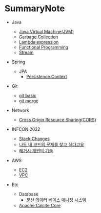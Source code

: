 # SummaryNote

- Java
  - [Java Virtual Machine(JVM)](javanotes/JVM.md)
  - [Garbage Collection](javanotes/GC.md)
  - [Lambda expression](javanotes/Lambda.md)
  - [Functional Programming](javanotes/FunctionalProgramming.md)
  - [Stream](javanotes/Stream.md)

- Spring
  - JPA
    - [Persistence Context](JPA/Persistence.md)

- Git
  - [git basic](Git/git_basic.md)
  - [git merge](Git/merge_method.md)

- Network
  - [Cross Origin Resource Sharing(CORS)](Network/CORS.md)

- INFCON 2022
  - [Stack Changes](Infcon2022/StackChanges.md)
  - [나도 내 코드의 문제를 찾고 싶다고요](Infcon2022/FindProblem.md)
  - [레거시 개편의 기술](Infcon2022/Legacy.md)

- AWS
  - [EC2](AWS/ec2.md)
  - [VPC](AWS/vpc.md)

- Etc
  - Database
    - [분산 데이터 베이스 매니징 시스템](etc/database/Distributed-Database-Manger-System.md)
  - [Apache Calcite Core](etc/ApacheCalcite/core.md)